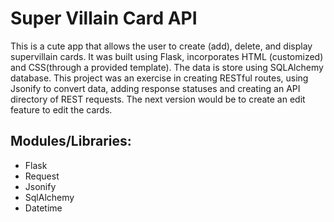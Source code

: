 # Super Villain Card API

This is a cute app that allows the user to create (add), delete, and display supervillain cards. It was built using Flask, incorporates HTML (customized) and CSS(through a provided template). The data is store using SQLAlchemy database. This project was an exercise in creating RESTful routes, using Jsonify to convert data, adding response statuses and creating an API directory of REST requests. The next version would be to create an edit feature to edit the cards.

##  Modules/Libraries:

* Flask
* Request
* Jsonify
* SqlAlchemy
* Datetime

